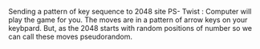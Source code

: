 Sending a pattern of key sequence to 2048 site
PS- Twist : Computer will play the game for you. The moves are in a pattern of arrow keys on your keybpard. But, as the 2048 starts with random positions of number so we can call these moves pseudorandom.
